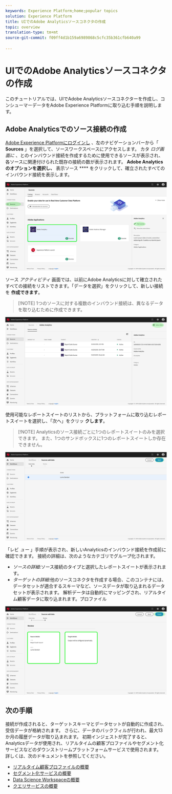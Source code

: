 ```yaml
---
keywords: Experience Platform;home;popular topics
solution: Experience Platform
title: UIでのAdobe Analyticsソースコネクタの作成
topic: overview
translation-type: tm+mt
source-git-commit: f09ff4d1b159a6989868c5cfc35b361cfb640a99

---
```



# UIでのAdobe Analyticsソースコネクタの作成

このチュートリアルでは、UIでAdobe Analyticsソースコネクターを作成し、コンシューマーデータをAdobe Experience Platformに取り込む手順を説明します。

## Adobe Analyticsでのソース接続の作成

<a href="https://platform.adobe.com" target="_blank">Adobe Experience Platformにログインし</a> 、左のナビゲーションバーから「 **Sources** 」を選択して、ソースワークスペースにアクセスします。 カタ *ログ画面に* 、とのインバウンド接続を作成するために使用できるソースが表示され、各ソースに関連付けられた既存の接続の数が表示されます。 **Adobe Analyticsのオプションを選択し、** 表示ソース **** をクリックして、確立されたすべてのインバウンド接続を表示します。

![](../../../../images/tutorials/create/analytics/AA-sources_catalog.png)

ソース *アクティビティ* 画面では、以前にAdobe Analyticsに対して確立されたすべての接続をリストできます。「データを選択」をクリックして、新しい接続を **作成できます**。

>[!NOTE] 1つのソースに対する複数のインバウンド接続は、異なるデータを取り込むために作成できます。

![](../../../..//images/tutorials/create/analytics/AA-source_activity.png)

使用可能なレポートスイートのリストから、プラットフォームに取り込むレポートスイートを選択し、「次へ」をクリッ **クします**。

>[!NOTE] Analyticsのソース接続ごとに1つのレポートスイートのみを選択できます。 また、1つのサンドボックスに1つのレポートスイートしか存在できません。

![](../../../../images/tutorials/create/analytics/AA-select_data.png)

「レビ *ュー* 」手順が表示され、新しいAnalyticsのインバウンド接続を作成前に確認できます。 接続の詳細は、次のようなカテゴリでグループ化されます。

* *ソースの詳細*:ソース接続のタイプと選択したレポートスイートが表示されます。
* *ターゲットの詳細*:他のソースコネクタを作成する場合、このコンテナには、データセットが適合するスキーマなど、ソースデータが取り込まれるデータセットが表示されます。 解析データは自動的にマッピングされ、リアルタイム顧客データに取り込まれます。プロファイル

![](../../../../images/tutorials/create/analytics/AA-review.png)

## 次の手順

接続が作成されると、ターゲットスキーマとデータセットが自動的に作成され、受信データが格納されます。 さらに、データのバックフィルが行われ、最大13か月の履歴データが取り込まれます。 初期インジェストが完了すると、Analyticsデータが使用され、リアルタイムの顧客プロファイルやセグメント化サービスなどのダウンストリームプラットフォームサービスで使用されます。 詳しくは、次のドキュメントを参照してください。

* [リアルタイム顧客プロファイルの概要](../../../../../profile/home.md)
* [セグメント化サービスの概要](../../../../../segmentation/home.md)
* [Data Science Workspaceの概要](../../../../../data-science-workspace/home.md)
* [クエリサービスの概要](../../../../../query-service/home.md)

